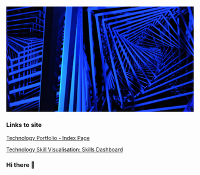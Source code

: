 ![Silvertine Logo](https://github.com/J456367/J456367.skillsdashboard/blob/main/img_files/render_01_small.jpg)

### Links to site
[Technology Portfolio - Index Page](https://j456367.github.io/J456367.skillsdashboard/)

[Technology Skill Visualisation: Skills Dashboard](https://j456367.github.io/J456367.skillsdashboard/skill_dashboard.html)

### Hi there 👋
